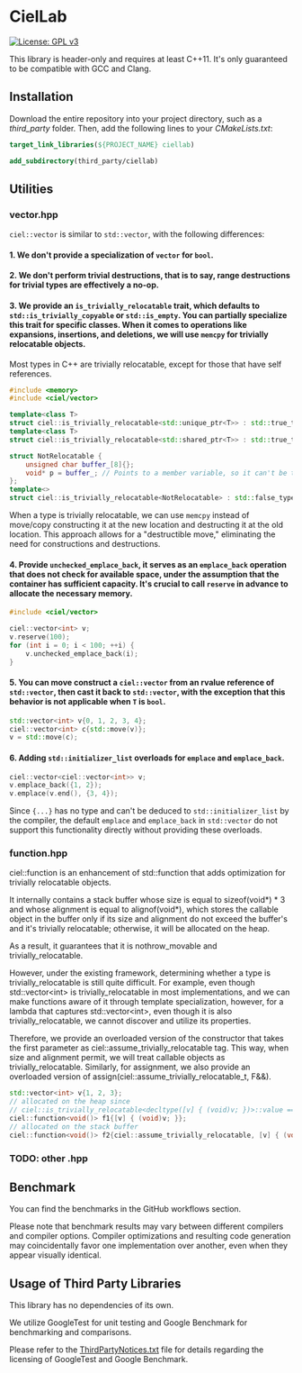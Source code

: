 # CielLab

[![License: GPL v3](https://img.shields.io/badge/License-GPLv3-blue.svg)](https://www.gnu.org/licenses/gpl-3.0)

This library is header-only and requires at least C++11. It's only guaranteed to be compatible with GCC and Clang.

## Installation

Download the entire repository into your project directory, such as a _third_party_ folder. Then, add the following lines to your _CMakeLists.txt_:

```cmake
target_link_libraries(${PROJECT_NAME} ciellab)

add_subdirectory(third_party/ciellab)
```

## Utilities

### vector.hpp

`ciel::vector` is similar to `std::vector`, with the following differences:

#### 1. We don't provide a specialization of `vector` for `bool`.

#### 2. We don't perform trivial destructions, that is to say, range destructions for trivial types are effectively a no-op.

#### 3. We provide an `is_trivially_relocatable` trait, which defaults to `std::is_trivially_copyable` or `std::is_empty`. You can partially specialize this trait for specific classes. When it comes to operations like expansions, insertions, and deletions, we will use `memcpy` for trivially relocatable objects.

Most types in C++ are trivially relocatable, except for those that have self references.

```cpp
#include <memory>
#include <ciel/vector>

template<class T>
struct ciel::is_trivially_relocatable<std::unique_ptr<T>> : std::true_type {};
template<class T>
struct ciel::is_trivially_relocatable<std::shared_ptr<T>> : std::true_type {};

struct NotRelocatable {
    unsigned char buffer_[8]{};
    void* p = buffer_; // Points to a member variable, so it can't be trivially relocated.
};
template<>
struct ciel::is_trivially_relocatable<NotRelocatable> : std::false_type {};
```

When a type is trivially relocatable, we can use `memcpy` instead of move/copy constructing it at the new location and destructing it at the old location. This approach allows for a "destructible move," eliminating the need for constructions and destructions.

#### 4. Provide `unchecked_emplace_back`, it serves as an `emplace_back` operation that does not check for available space, under the assumption that the container has sufficient capacity. It's crucial to call `reserve` in advance to allocate the necessary memory.

```cpp
#include <ciel/vector>

ciel::vector<int> v;
v.reserve(100);
for (int i = 0; i < 100; ++i) {
    v.unchecked_emplace_back(i);
}
```

#### 5. You can move construct a `ciel::vector` from an rvalue reference of `std::vector`, then cast it back to `std::vector`, with the exception that this behavior is not applicable when `T` is `bool`.

```cpp
std::vector<int> v{0, 1, 2, 3, 4};
ciel::vector<int> c{std::move(v)};
v = std::move(c);
```

#### 6. Adding `std::initializer_list` overloads for `emplace` and `emplace_back`.

```cpp
ciel::vector<ciel::vector<int>> v;
v.emplace_back({1, 2});
v.emplace(v.end(), {3, 4});
```

Since `{...}` has no type and can't be deduced to `std::initializer_list` by the compiler, the default `emplace` and `emplace_back` in `std::vector` do not support this functionality directly without providing these overloads.

### function.hpp

ciel::function is an enhancement of std::function that adds optimization for trivially relocatable objects.

It internally contains a stack buffer whose size is equal to sizeof(void*) * 3 and whose alignment is equal to alignof(void*), which stores the callable object in the buffer only if its size and alignment do not exceed the buffer's and it's trivially relocatable; otherwise, it will be allocated on the heap.

As a result, it guarantees that it is nothrow_movable and trivially_relocatable.

However, under the existing framework, determining whether a type is trivially_relocatable is still quite difficult. For example, even though std::vector\<int> is trivially_relocatable in most implementations, and we can make functions aware of it through template specialization, however, for a lambda that captures std::vector\<int>, even though it is also trivially_relocatable, we cannot discover and utilize its properties.

Therefore, we provide an overloaded version of the constructor that takes the first parameter as ciel::assume_trivially_relocatable tag. This way, when size and alignment permit, we will treat callable objects as trivially_relocatable. Similarly, for assignment, we also provide an overloaded version of assign(ciel::assume_trivially_relocatable_t, F&&).

```cpp
std::vector<int> v{1, 2, 3};
// allocated on the heap since
// ciel::is_trivially_relocatable<decltype([v] { (void)v; })>::value == false
ciel::function<void()> f1{[v] { (void)v; }};
// allocated on the stack buffer
ciel::function<void()> f2{ciel::assume_trivially_relocatable, [v] { (void)v; }};
```

### TODO: other .hpp

## Benchmark

You can find the benchmarks in the GitHub workflows section.

Please note that benchmark results may vary between different compilers and compiler options. Compiler optimizations and resulting code generation may coincidentally favor one implementation over another, even when they appear visually identical.

## Usage of Third Party Libraries

This library has no dependencies of its own.

We utilize GoogleTest for unit testing and Google Benchmark for benchmarking and comparisons.

Please refer to the [ThirdPartyNotices.txt](./ThirdPartyNotices.txt) file for details regarding the licensing of GoogleTest and Google Benchmark.
